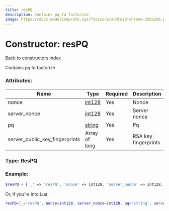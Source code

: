 ```yaml
---
title: resPQ
description: Contains pq to factorize
image: https://docs.madelineproto.xyz/favicons/android-chrome-256x256.png
---
```

# Constructor: resPQ  
[Back to constructors index](index.md)



Contains pq to factorize

### Attributes:

| Name     |    Type       | Required | Description |
|----------|---------------|----------|-------------|
|nonce|[int128](../types/int128.md) | Yes|Nonce|
|server\_nonce|[int128](../types/int128.md) | Yes|Server nonce|
|pq|[string](../types/string.md) | Yes|Pq|
|server\_public\_key\_fingerprints|Array of [long](../types/long.md) | Yes|RSA key fingerprints|



### Type: [ResPQ](../types/ResPQ.md)


### Example:

```php
$resPQ = ['_' => 'resPQ', 'nonce' => int128, 'server_nonce' => int128, 'pq' => 'string', 'server_public_key_fingerprints' => [long, long]];
```  


Or, if you're into Lua:

```lua
resPQ={_='resPQ', nonce=int128, server_nonce=int128, pq='string', server_public_key_fingerprints={long}}

```


